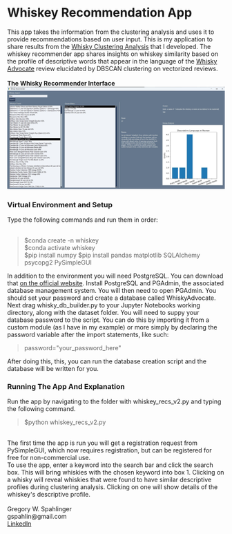 # Whiskey Recommendation App
This app takes the information from the clustering analysis and uses it to provide recommendations based on user input. This is my application to share results from the
<a href="https://github.com/gspahlin/WhiskeyAdvocate_Review_Clustering_Analysis/tree/master">Whisky Clustering Analysis</a> that I developed. The whiskey recommender app shares
insights on whiskey similarity based on the profile of descriptive words that appear in the language of the <a href="https://whiskyadvocate.com/"> Whisky Advocate</a> review elucidated
by DBSCAN clustering on vectorized reviews. 
<br><br>
 <b>The Whisky Recommender Interface</b>
 <img src="https://github.com/gspahlin/whiskey_recommender_app/blob/main/app_picture/whiskey_example.jpg">
 <br>
<h3>Virtual Environment and Setup</h3>
Type the following commands and run them in order:
<br><br>
<blockquote>
$conda create -n whiskey<br>
$conda activate whiskey<br>
$pip install numpy 
$pip install pandas matplotlib SQLAlchemy psycopg2 PySimpleGUI
</blockquote>
In addition to the environment you will need PostgreSQL. You can download that <a href="https://www.pgadmin.org/download/">on the official website</a>. Install PostgreSQL and PGAdmin, the associated database management system.
You will then need to open PGAdmin. You should set your password and create a database called WhiskyAdvocate. Next drag whisky_db_builder.py to your Jupyter Notebooks working directory, along with the dataset folder. You will need
to suppy your database password to the script. You can do this by importing it from a custom module (as I have in my example) or more simply by declaring the password variable after the import statements, like such:
<blockquote>
password="your_password_here" 
</blockquote>
After doing this, this, you can run the database creation script and the database will be written for you.
<br>
<h3>Running The App And Explanation</h3>
Run the app by navigating to the folder with whiskey_recs_v2.py and typing the following command.
<blockquote>
$python whiskey_recs_v2.py
</blockquote>
<br>
The first time the app is run you will get a registration request from PySimpleGUI, which now requires registration, but can be registered for free for non-commercial use.
<br>
To use the app, enter a keyword into the search bar and click the search box. This will bring whiskies with 
the chosen keyword into box 1. Clicking on a whisky will reveal whiskies that were found to have similar descriptive profiles during clustering analysis. Clicking on one will show details of the whiskey's descriptive profile.
<br>
<br>
 Gregory W. Spahlinger<br>   
 gspahlin@gmail.com <br>   
 <a href = 'https://www.linkedin.com/in/gregory-spahlinger/'>LinkedIn</a>
 <br><br><br>


